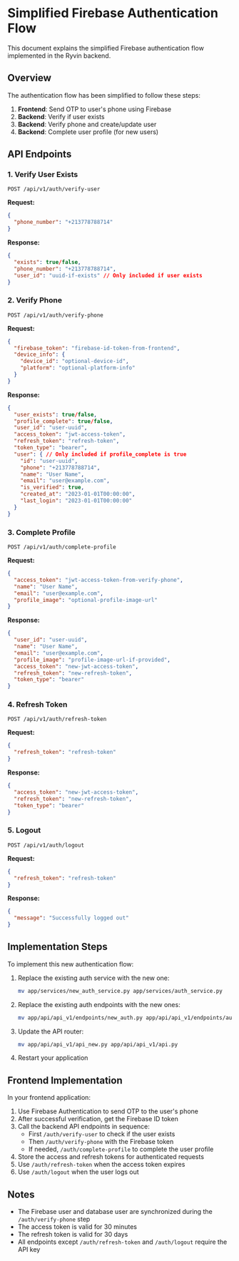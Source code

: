 # Simplified Firebase Authentication Flow

This document explains the simplified Firebase authentication flow implemented in the Ryvin backend.

## Overview

The authentication flow has been simplified to follow these steps:

1. **Frontend**: Send OTP to user's phone using Firebase
2. **Backend**: Verify if user exists
3. **Backend**: Verify phone and create/update user
4. **Backend**: Complete user profile (for new users)

## API Endpoints

### 1. Verify User Exists

```
POST /api/v1/auth/verify-user
```

**Request:**
```json
{
  "phone_number": "+213778788714"
}
```

**Response:**
```json
{
  "exists": true/false,
  "phone_number": "+213778788714",
  "user_id": "uuid-if-exists" // Only included if user exists
}
```

### 2. Verify Phone

```
POST /api/v1/auth/verify-phone
```

**Request:**
```json
{
  "firebase_token": "firebase-id-token-from-frontend",
  "device_info": {
    "device_id": "optional-device-id",
    "platform": "optional-platform-info"
  }
}
```

**Response:**
```json
{
  "user_exists": true/false,
  "profile_complete": true/false,
  "user_id": "user-uuid",
  "access_token": "jwt-access-token",
  "refresh_token": "refresh-token",
  "token_type": "bearer",
  "user": { // Only included if profile_complete is true
    "id": "user-uuid",
    "phone": "+213778788714",
    "name": "User Name",
    "email": "user@example.com",
    "is_verified": true,
    "created_at": "2023-01-01T00:00:00",
    "last_login": "2023-01-01T00:00:00"
  }
}
```

### 3. Complete Profile

```
POST /api/v1/auth/complete-profile
```

**Request:**
```json
{
  "access_token": "jwt-access-token-from-verify-phone",
  "name": "User Name",
  "email": "user@example.com",
  "profile_image": "optional-profile-image-url"
}
```

**Response:**
```json
{
  "user_id": "user-uuid",
  "name": "User Name",
  "email": "user@example.com",
  "profile_image": "profile-image-url-if-provided",
  "access_token": "new-jwt-access-token",
  "refresh_token": "new-refresh-token",
  "token_type": "bearer"
}
```

### 4. Refresh Token

```
POST /api/v1/auth/refresh-token
```

**Request:**
```json
{
  "refresh_token": "refresh-token"
}
```

**Response:**
```json
{
  "access_token": "new-jwt-access-token",
  "refresh_token": "new-refresh-token",
  "token_type": "bearer"
}
```

### 5. Logout

```
POST /api/v1/auth/logout
```

**Request:**
```json
{
  "refresh_token": "refresh-token"
}
```

**Response:**
```json
{
  "message": "Successfully logged out"
}
```

## Implementation Steps

To implement this new authentication flow:

1. Replace the existing auth service with the new one:
   ```bash
   mv app/services/new_auth_service.py app/services/auth_service.py
   ```

2. Replace the existing auth endpoints with the new ones:
   ```bash
   mv app/api/api_v1/endpoints/new_auth.py app/api/api_v1/endpoints/auth.py
   ```

3. Update the API router:
   ```bash
   mv app/api/api_v1/api_new.py app/api/api_v1/api.py
   ```

4. Restart your application

## Frontend Implementation

In your frontend application:

1. Use Firebase Authentication to send OTP to the user's phone
2. After successful verification, get the Firebase ID token
3. Call the backend API endpoints in sequence:
   - First `/auth/verify-user` to check if the user exists
   - Then `/auth/verify-phone` with the Firebase token
   - If needed, `/auth/complete-profile` to complete the user profile
4. Store the access and refresh tokens for authenticated requests
5. Use `/auth/refresh-token` when the access token expires
6. Use `/auth/logout` when the user logs out

## Notes

- The Firebase user and database user are synchronized during the `/auth/verify-phone` step
- The access token is valid for 30 minutes
- The refresh token is valid for 30 days
- All endpoints except `/auth/refresh-token` and `/auth/logout` require the API key
